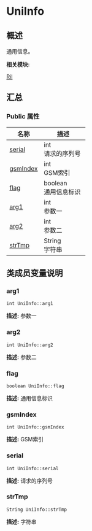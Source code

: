 # UniInfo


## 概述

通用信息。

**相关模块:**

[Ril](_ril.md)


## 汇总


### Public 属性

  | 名称 | 描述 | 
| -------- | -------- |
| [serial](#serial) | int<br/>请求的序列号&nbsp; | 
| [gsmIndex](#gsmindex) | int<br/>GSM索引&nbsp; | 
| [flag](#flag) | boolean<br/>通用信息标识&nbsp; | 
| [arg1](#arg1) | int<br/>参数一&nbsp; | 
| [arg2](#arg2) | int<br/>参数二&nbsp; | 
| [strTmp](#strtmp) | String<br/>字符串&nbsp; | 


## 类成员变量说明


### arg1

  
```
int UniInfo::arg1
```
**描述:**
参数一


### arg2

  
```
int UniInfo::arg2
```
**描述:**
参数二


### flag

  
```
boolean UniInfo::flag
```
**描述:**
通用信息标识


### gsmIndex

  
```
int UniInfo::gsmIndex
```
**描述:**
GSM索引


### serial

  
```
int UniInfo::serial
```
**描述:**
请求的序列号


### strTmp

  
```
String UniInfo::strTmp
```
**描述:**
字符串
